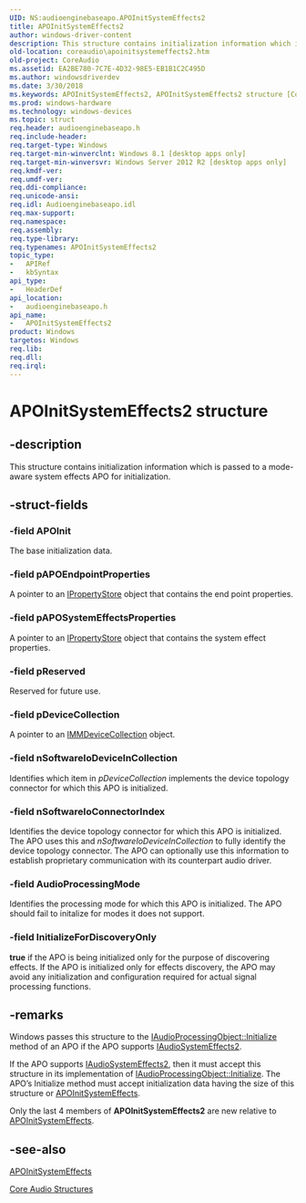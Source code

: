 ```yaml
---
UID: NS:audioenginebaseapo.APOInitSystemEffects2
title: APOInitSystemEffects2
author: windows-driver-content
description: This structure contains initialization information which is passed to a mode-aware system effects APO for initialization.
old-location: coreaudio\apoinitsystemeffects2.htm
old-project: CoreAudio
ms.assetid: EA2BE780-7C7E-4D32-98E5-EB1B1C2C495D
ms.author: windowsdriverdev
ms.date: 3/30/2018
ms.keywords: APOInitSystemEffects2, APOInitSystemEffects2 structure [Core Audio], PAPOInitSystemEffects2, PAPOInitSystemEffects2 structure pointer [Core Audio], audioenginebaseapo/APOInitSystemEffects2, audioenginebaseapo/PAPOInitSystemEffects2, coreaudio.apoinitsystemeffects2
ms.prod: windows-hardware
ms.technology: windows-devices
ms.topic: struct
req.header: audioenginebaseapo.h
req.include-header: 
req.target-type: Windows
req.target-min-winverclnt: Windows 8.1 [desktop apps only]
req.target-min-winversvr: Windows Server 2012 R2 [desktop apps only]
req.kmdf-ver: 
req.umdf-ver: 
req.ddi-compliance: 
req.unicode-ansi: 
req.idl: Audioenginebaseapo.idl
req.max-support: 
req.namespace: 
req.assembly: 
req.type-library: 
req.typenames: APOInitSystemEffects2
topic_type:
-	APIRef
-	kbSyntax
api_type:
-	HeaderDef
api_location:
-	audioenginebaseapo.h
api_name:
-	APOInitSystemEffects2
product: Windows
targetos: Windows
req.lib: 
req.dll: 
req.irql: 
---
```


# APOInitSystemEffects2 structure


## -description


This structure contains initialization information which is passed to a mode-aware system effects APO
for initialization.



## -struct-fields




### -field APOInit

The  base initialization data. 


### -field pAPOEndpointProperties

A pointer to an <a href="https://msdn.microsoft.com/library/windows/hardware/ff536954">IPropertyStore</a> object that contains the end point properties.


### -field pAPOSystemEffectsProperties

A pointer to an <a href="https://msdn.microsoft.com/library/windows/hardware/ff536954">IPropertyStore</a> object that contains the system effect properties.


### -field pReserved

Reserved for future use.


### -field pDeviceCollection

A pointer to an <a href="https://msdn.microsoft.com/4769b0a6-a319-4605-8742-5e7c285679cf">IMMDeviceCollection</a> object.


### -field nSoftwareIoDeviceInCollection

Identifies which item in <i>pDeviceCollection</i> implements the device topology connector for which this APO is initialized.


### -field nSoftwareIoConnectorIndex

Identifies the device topology connector for which this APO is initialized. The APO uses this and <i>nSoftwareIoDeviceInCollection</i> to fully identify the device topology connector. The APO can optionally use this information to establish proprietary communication with its counterpart audio driver.


### -field AudioProcessingMode

Identifies the processing mode for which this APO is initialized. The APO should fail to initalize for modes it does not support. 


### -field InitializeForDiscoveryOnly

<b>true</b> if the APO is being initialized  only for the purpose of discovering effects. If the APO is initialized only for effects discovery, the APO may avoid any initialization and configuration required for actual signal processing functions.


## -remarks



Windows passes this structure to the <a href="https://msdn.microsoft.com/library/windows/hardware/ff536510">IAudioProcessingObject::Initialize</a> method of an APO if the APO supports <a href="https://msdn.microsoft.com/library/windows/hardware/dn659348">IAudioSystemEffects2</a>.

If the APO supports <a href="https://msdn.microsoft.com/library/windows/hardware/dn659348">IAudioSystemEffects2</a>, then it must accept this structure in its implementation of <a href="https://msdn.microsoft.com/library/windows/hardware/ff536510">IAudioProcessingObject::Initialize</a>. The APO’s Initialize method must accept initialization data having the size of this structure or <a href="https://msdn.microsoft.com/library/windows/hardware/jj151546">APOInitSystemEffects</a>.

 Only the last 4 members of <b>APOInitSystemEffects2</b> are new relative to <a href="https://msdn.microsoft.com/library/windows/hardware/jj151546">APOInitSystemEffects</a>.




## -see-also




<a href="https://msdn.microsoft.com/library/windows/hardware/jj151546">APOInitSystemEffects</a>



<a href="https://msdn.microsoft.com/92585cd4-baa9-4f75-816e-b83f5badad37">Core Audio Structures</a>
 

 

